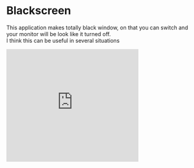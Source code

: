 # Blackscreen

This application makes totally black window, on that you can switch and your monitor will be look like it turned off.<br/>
I think this can be useful in several situations

<iframe src="https://assets.pinterest.com/ext/embed.html?id=621848661044795034" height="295" width="345" frameborder="0" scrolling="no" ></iframe>
